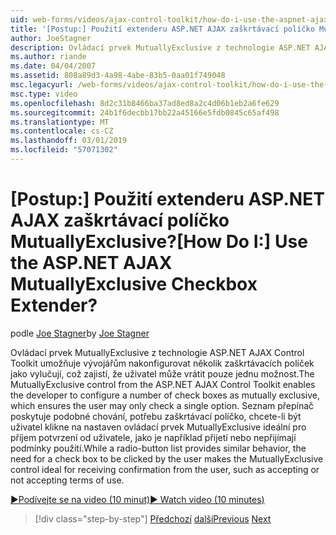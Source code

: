 ```yaml
---
uid: web-forms/videos/ajax-control-toolkit/how-do-i-use-the-aspnet-ajax-mutuallyexclusive-checkbox-extender
title: '[Postup:] Použití extenderu ASP.NET AJAX zaškrtávací políčko MutuallyExclusive? | Dokumenty Microsoft'
author: JoeStagner
description: Ovládací prvek MutuallyExclusive z technologie ASP.NET AJAX Control Toolkit umožňuje vývojářům konfigurovat více zaškrtávacích políček jako vzájemně exkluzivní, s kterou e...
ms.author: riande
ms.date: 04/04/2007
ms.assetid: 808a89d3-4a98-4abe-83b5-0aa01f749048
msc.legacyurl: /web-forms/videos/ajax-control-toolkit/how-do-i-use-the-aspnet-ajax-mutuallyexclusive-checkbox-extender
msc.type: video
ms.openlocfilehash: 8d2c31b8466ba37ad8ed8a2c4d06b1eb2a6fe629
ms.sourcegitcommit: 24b1f6decbb17bb22a45166e5fdb0845c65af498
ms.translationtype: MT
ms.contentlocale: cs-CZ
ms.lasthandoff: 03/01/2019
ms.locfileid: "57071302"
---
```

<a name="how-do-i-use-the-aspnet-ajax-mutuallyexclusive-checkbox-extender"></a><span data-ttu-id="89d57-104">[Postup:] Použití extenderu ASP.NET AJAX zaškrtávací políčko MutuallyExclusive?</span><span class="sxs-lookup"><span data-stu-id="89d57-104">[How Do I:] Use the ASP.NET AJAX MutuallyExclusive Checkbox Extender?</span></span>
====================
<span data-ttu-id="89d57-105">podle [Joe Stagner](https://github.com/JoeStagner)</span><span class="sxs-lookup"><span data-stu-id="89d57-105">by [Joe Stagner](https://github.com/JoeStagner)</span></span>

<span data-ttu-id="89d57-106">Ovládací prvek MutuallyExclusive z technologie ASP.NET AJAX Control Toolkit umožňuje vývojářům nakonfigurovat několik zaškrtávacích políček jako vylučují, což zajistí, že uživatel může vrátit pouze jednu možnost.</span><span class="sxs-lookup"><span data-stu-id="89d57-106">The MutuallyExclusive control from the ASP.NET AJAX Control Toolkit enables the developer to configure a number of check boxes as mutually exclusive, which ensures the user may only check a single option.</span></span> <span data-ttu-id="89d57-107">Seznam přepínač poskytuje podobné chování, potřebu zaškrtávací políčko, chcete-li být uživatel klikne na nastaven ovládací prvek MutuallyExclusive ideální pro příjem potvrzení od uživatele, jako je například přijetí nebo nepřijímají podmínky použití.</span><span class="sxs-lookup"><span data-stu-id="89d57-107">While a radio-button list provides similar behavior, the need for a check box to be clicked by the user makes the MutuallyExclusive control ideal for receiving confirmation from the user, such as accepting or not accepting terms of use.</span></span>

[<span data-ttu-id="89d57-108">&#9654;Podívejte se na video (10 minut)</span><span class="sxs-lookup"><span data-stu-id="89d57-108">&#9654; Watch video (10 minutes)</span></span>](https://channel9.msdn.com/Blogs/ASP-NET-Site-Videos/how-do-i-use-the-aspnet-ajax-mutuallyexclusive-checkbox-extender)

> [!div class="step-by-step"]
> <span data-ttu-id="89d57-109">[Předchozí](how-do-i-use-the-aspnet-ajax-maskededit-controls.md)
> [další](how-do-i-use-the-aspnet-ajax-nobot-control.md)</span><span class="sxs-lookup"><span data-stu-id="89d57-109">[Previous](how-do-i-use-the-aspnet-ajax-maskededit-controls.md)
[Next](how-do-i-use-the-aspnet-ajax-nobot-control.md)</span></span>
